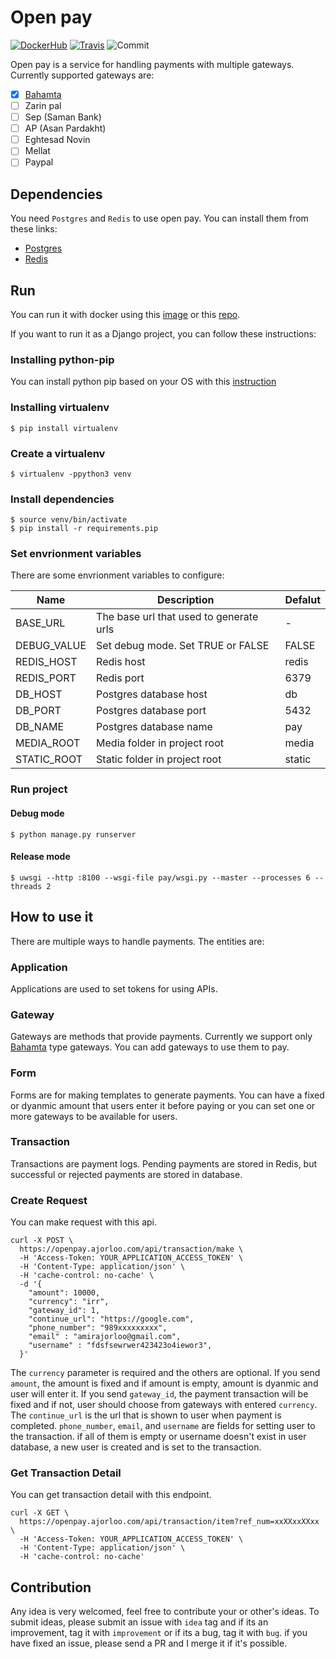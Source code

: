 # Open pay


[![DockerHub](https://img.shields.io/docker/pulls/thesinner/open-pay.svg)](https://hub.docker.com/r/thesinner/open-pay) [![Travis](https://travis-ci.org/theSinner/open-pay.svg?branch=master)](https://travis-ci.org/theSinner/open-pay#) ![Commit](https://img.shields.io/github/last-commit/theSinner/open-pay)

Open pay is a service for handling payments with multiple gateways.
Currently supported gateways are:

- [x] [Bahamta](https://bahamta.com)
- [ ] Zarin pal
- [ ] Sep (Saman Bank)
- [ ] AP (Asan Pardakht)
- [ ] Eghtesad Novin
- [ ] Mellat
- [ ] Paypal

## Dependencies
You need `Postgres` and `Redis` to use open pay. You can install them from these links:

* [Postgres](https://www.postgresql.org/docs/12/install-procedure.html)
* [Redis](https://redis.io/topics/quickstart)

## Run

You can run it with docker using this [image](https://hub.docker.com/r/thesinner/open-pay) or this [repo](https://github.com/theSinner/open-pay-docker).

If you want to run it as a Django project, you can follow these instructions:

### Installing python-pip
You can install python pip based on your OS with this [instruction](https://pip.pypa.io/en/stable/installing/)

### Installing virtualenv
```
$ pip install virtualenv
```

### Create a virtualenv
```
$ virtualenv -ppython3 venv
```

### Install dependencies
```
$ source venv/bin/activate
$ pip install -r requirements.pip
```

### Set envrionment variables
There are some envrionment variables to configure:

|Name|Description|Defalut|
|--|--|--|
|BASE_URL|The base url that used to generate urls  |-|
|DEBUG_VALUE|Set debug mode. Set TRUE or FALSE|FALSE|
|REDIS_HOST|Redis host|redis|
|REDIS_PORT|Redis port|6379|
|DB_HOST|Postgres database host|db|
|DB_PORT|Postgres database port|5432|
|DB_NAME|Postgres database name|pay|
|MEDIA_ROOT|Media folder in project root|media|
|STATIC_ROOT|Static folder in project root|static|


### Run project

#### Debug mode
```
$ python manage.py runserver
```
#### Release mode
```
$ uwsgi --http :8100 --wsgi-file pay/wsgi.py --master --processes 6 --threads 2
```

## How to use it
There are multiple ways to handle payments. The entities are:

### Application
Applications are used to set tokens for using APIs.

### Gateway
Gateways are methods that provide payments. Currently we support only [Bahamta](https://bahamta.com) type gateways. You can add gateways to use them to pay.

### Form
Forms are for making templates to generate payments. You can have a fixed or dyanmic amount that users enter it before paying or you can set one or more gateways to be available for users.

### Transaction
Transactions are payment logs. Pending payments are stored in Redis, but successful or rejected payments are stored in database.


### Create Request
You can make request with this api.
```
curl -X POST \
  https://openpay.ajorloo.com/api/transaction/make \
  -H 'Access-Token: YOUR_APPLICATION_ACCESS_TOKEN' \
  -H 'Content-Type: application/json' \
  -H 'cache-control: no-cache' \
  -d '{
	"amount": 10000,
	"currency": "irr",
	"gateway_id": 1,
    "continue_url": "https://google.com",
    "phone_number": "989xxxxxxxxx",
    "email" : "amirajorloo@gmail.com",
    "username" : "fdsfsewrwer423423o4iewor3",
  }'
```

The `currency` parameter is required and the others are optional. If you send `amount`, the amount is fixed and if amount is empty, amount is dyanmic and user will enter it. If you send `gateway_id`, the payment transaction will be fixed and if not, user should choose from gateways with entered `currency`. The `continue_url` is the url that is shown to user when payment is completed. `phone_number`, `email`, and `username` are fields for setting user to the transaction. if all of them is empty or username doesn't exist in user database, a new user is created and is set to the transaction.

### Get Transaction Detail
You can get transaction detail with this endpoint.
```
curl -X GET \
  https://openpay.ajorloo.com/api/transaction/item?ref_num=xxXXxxXXxx \
  -H 'Access-Token: YOUR_APPLICATION_ACCESS_TOKEN' \
  -H 'Content-Type: application/json' \
  -H 'cache-control: no-cache'
```
  

## Contribution
Any idea is very welcomed, feel free to contribute your or other's ideas.
To submit ideas, please submit an issue with `idea` tag and if its an improvement, tag it with `improvement` or if its a bug, tag it with `bug`.
if you have fixed an issue, please send a PR and I merge it if it's possible.